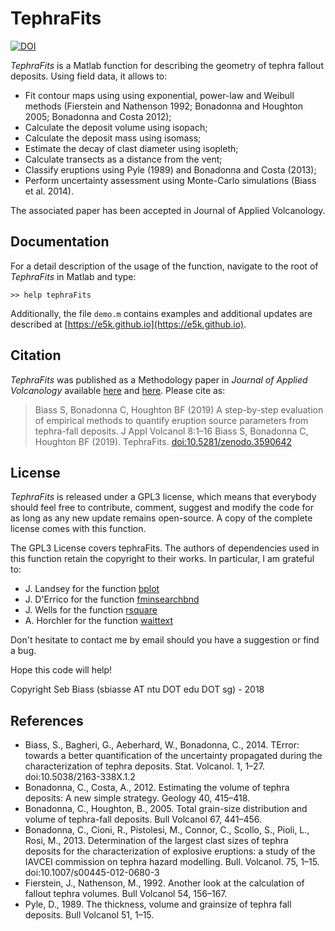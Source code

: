 # TephraFits

[![DOI](https://zenodo.org/badge/DOI/10.5281/zenodo.3590642.svg)](https://doi.org/10.5281/zenodo.3590642)

*TephraFits* is a Matlab function for describing the geometry of tephra fallout deposits. Using field data, it allows to:
- Fit contour maps using using exponential, power-law and Weibull methods (Fierstein and Nathenson 1992; Bonadonna and Houghton 2005; Bonadonna and Costa 2012);
- Calculate the deposit volume using isopach;
- Calculate the deposit mass using isomass;
- Estimate the decay of clast diameter using isopleth;
- Calculate transects as a distance from the vent;
- Classify eruptions using Pyle (1989) and Bonadonna and Costa (2013);
- Perform uncertainty assessment using Monte-Carlo simulations (Biass et al. 2014).

The associated paper has been accepted in Journal of Applied Volcanology.

## Documentation
For a detail description of the usage of the function, navigate to the root of *TephraFits* in Matlab and type:
~~~
>> help tephraFits
~~~
Additionally, the file `demo.m` contains examples and additional updates are described at  [https://e5k.github.io](https://e5k.github.io).

## Citation
*TephraFits* was published as a Methodology paper in *Journal of Applied Volcanology* available [here](https://www.researchgate.net/publication/330399543_A_step-by-step_evaluation_of_empirical_methods_to_quantify_eruption_source_parameters_from_tephra-fall_deposits) and [here](https://appliedvolc.biomedcentral.com/articles/10.1186/s13617-018-0081-1). Please cite as:
> Biass S, Bonadonna C, Houghton BF (2019) A step-by-step evaluation of empirical methods to quantify eruption source parameters from tephra-fall deposits. J Appl Volcanol 8:1–16
> Biass S, Bonadonna C, Houghton BF (2019). TephraFits. [doi:10.5281/zenodo.3590642](https://zenodo.org/record/3590642#.XgBi1y2p2Vk)

## License
*TephraFits* is released under a GPL3 license, which means that everybody should 
feel free to contribute, comment, suggest and modify the code for as long as any 
new update remains open-source. A copy of the complete license comes with this function.

The GPL3 License covers tephraFits. The authors of dependencies used in this function
retain the copyright to their works. In particular, I am grateful to:
- J. Landsey for the function [bplot](https://au.mathworks.com/matlabcentral/fileexchange/42470-box-and-whiskers-plot-without-statistics-toolbox)
- J. D'Errico for the function [fminsearchbnd](https://au.mathworks.com/matlabcentral/fileexchange/8277-fminsearchbnd-fminsearchcon)
- J. Wells for the function [rsquare](https://au.mathworks.com/matlabcentral/fileexchange/34492-r-square-the-coefficient-of-determination)
- A. Horchler for the function [waittext](https://au.mathworks.com/matlabcentral/fileexchange/56424-waittext)

Don't hesitate to contact me by email should you have a suggestion or find a bug.

Hope this code will help!

Copyright Seb Biass (sbiasse AT ntu DOT edu DOT sg) - 2018

## References
- Biass, S., Bagheri, G., Aeberhard, W., Bonadonna, C., 2014. TError: towards a better quantification of the uncertainty propagated during the characterization of tephra deposits. Stat. Volcanol. 1, 1–27. doi:10.5038/2163-338X.1.2
- Bonadonna, C., Costa, A., 2012. Estimating the volume of tephra deposits: A new simple strategy. Geology 40, 415–418.
- Bonadonna, C., Houghton, B., 2005. Total grain-size distribution and volume of tephra-fall deposits. Bull Volcanol 67, 441–456.
- Bonadonna, C., Cioni, R., Pistolesi, M., Connor, C., Scollo, S., Pioli, L., Rosi, M., 2013. Determination of the largest clast sizes of tephra deposits for the characterization of explosive eruptions: a study of the IAVCEI commission on tephra hazard modelling. Bull. Volcanol. 75, 1–15. doi:10.1007/s00445-012-0680-3
- Fierstein, J., Nathenson, M., 1992. Another look at the calculation of fallout tephra volumes. Bull Volcanol 54, 156–167.
- Pyle, D., 1989. The thickness, volume and grainsize of tephra fall deposits. Bull Volcanol 51, 1–15.